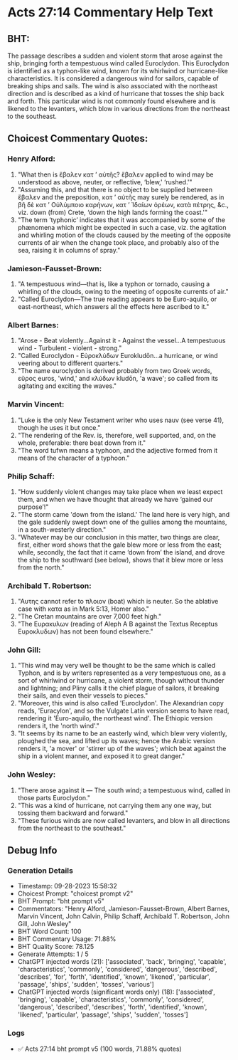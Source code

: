 # Acts 27:14 Commentary Help Text

## BHT:
The passage describes a sudden and violent storm that arose against the ship, bringing forth a tempestuous wind called Euroclydon. This Euroclydon is identified as a typhon-like wind, known for its whirlwind or hurricane-like characteristics. It is considered a dangerous wind for sailors, capable of breaking ships and sails. The wind is also associated with the northeast direction and is described as a kind of hurricane that tosses the ship back and forth. This particular wind is not commonly found elsewhere and is likened to the levanters, which blow in various directions from the northeast to the southeast.

## Choicest Commentary Quotes:
### Henry Alford:
1. "What then is ἔβαλεν κατ  ʼ   αὐτῆς? ἔβαλεν applied to wind may be understood as above, neuter, or reflective, ‘blew,' ‘rushed.'"
2. "Assuming this, and that there is no object to be supplied between ἔβαλεν and the preposition, κατ ʼ αὐτῆς may surely be rendered, as in βῆ δὲ κατ ʼ Οὐλύμποιο καρήνων, κατ ʼ Ἰδαίων ὀρέων, κατὰ πέτρης, &c., viz. down (from) Crete, ‘down the high lands forming the coast.'"
3. "The term ‘typhonic’ indicates that it was accompanied by some of the phænomena which might be expected in such a case, viz. the agitation and whirling motion of the clouds caused by the meeting of the opposite currents of air when the change took place, and probably also of the sea, raising it in columns of spray."

### Jamieson-Fausset-Brown:
1. "A tempestuous wind—that is, like a typhon or tornado, causing a whirling of the clouds, owing to the meeting of opposite currents of air."
2. "Called Euroclydon—The true reading appears to be Euro-aquilo, or east-northeast, which answers all the effects here ascribed to it."

### Albert Barnes:
1. "Arose - Beat violently...Against it - Against the vessel...A tempestuous wind - Turbulent - violent - strong." 
2. "Called Euroclydon - Εὐροκλύδων Eurokludōn...a hurricane, or wind veering about to different quarters."
3. "The name euroclydon is derived probably from two Greek words, εῦρος euros, 'wind,' and κλύδων kludōn, 'a wave'; so called from its agitating and exciting the waves."

### Marvin Vincent:
1. "Luke is the only New Testament writer who uses nauv (see verse 41), though he uses it but once."
2. "The rendering of the Rev. is, therefore, well supported, and, on the whole, preferable: there beat down from it."
3. "The word tufwn means a typhoon, and the adjective formed from it means of the character of a typhoon."

### Philip Schaff:
1. "How suddenly violent changes may take place when we least expect them, and when we have thought that already we have ‘gained our purpose’!"
2. "The storm came 'down from the island.' The land here is very high, and the gale suddenly swept down one of the gullies among the mountains, in a south-westerly direction."
3. "Whatever may be our conclusion in this matter, two things are clear, first, either word shows that the gale blew more or less from the east; while, secondly, the fact that it came ‘down from’ the island, and drove the ship to the southward (see below), shows that it blew more or less from the north."

### Archibald T. Robertson:
1. "Αυτης cannot refer to πλοιον (boat) which is neuter. So the ablative case with κατα as in Mark 5:13, Homer also."
2. "The Cretan mountains are over 7,000 feet high."
3. "The Ευρακυλων (reading of Aleph A B against the Textus Receptus Ευροκλυδων) has not been found elsewhere."

### John Gill:
1. "This wind may very well be thought to be the same which is called Typhon, and is by writers represented as a very tempestuous one, as a sort of whirlwind or hurricane, a violent storm, though without thunder and lightning; and Pliny calls it the chief plague of sailors, it breaking their sails, and even their vessels to pieces."
2. "Moreover, this wind is also called 'Euroclydon'. The Alexandrian copy reads, 'Euracylon', and so the Vulgate Latin version seems to have read, rendering it 'Euro-aquilo, the northeast wind'. The Ethiopic version renders it, the 'north wind'."
3. "It seems by its name to be an easterly wind, which blew very violently, ploughed the sea, and lifted up its waves; hence the Arabic version renders it, 'a mover' or 'stirrer up of the waves'; which beat against the ship in a violent manner, and exposed it to great danger."

### John Wesley:
1. "There arose against it — The south wind; a tempestuous wind, called in those parts Euroclydon." 
2. "This was a kind of hurricane, not carrying them any one way, but tossing them backward and forward." 
3. "These furious winds are now called levanters, and blow in all directions from the northeast to the southeast."


## Debug Info
### Generation Details
- Timestamp: 09-28-2023 15:58:32
- Choicest Prompt: "choicest prompt v2"
- BHT Prompt: "bht prompt v5"
- Commentators: "Henry Alford, Jamieson-Fausset-Brown, Albert Barnes, Marvin Vincent, John Calvin, Philip Schaff, Archibald T. Robertson, John Gill, John Wesley"
- BHT Word Count: 100
- BHT Commentary Usage: 71.88%
- BHT Quality Score: 78.125
- Generate Attempts: 1 / 5
- ChatGPT injected words (21):
	['associated', 'back', 'bringing', 'capable', 'characteristics', 'commonly', 'considered', 'dangerous', 'described', 'describes', 'for', 'forth', 'identified', 'known', 'likened', 'particular', 'passage', 'ships', 'sudden', 'tosses', 'various']
- ChatGPT injected words (significant words only) (18):
	['associated', 'bringing', 'capable', 'characteristics', 'commonly', 'considered', 'dangerous', 'described', 'describes', 'forth', 'identified', 'known', 'likened', 'particular', 'passage', 'ships', 'sudden', 'tosses']

### Logs
- ✅ Acts 27:14 bht prompt v5 (100 words, 71.88% quotes)